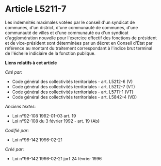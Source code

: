 # Article L5211-7

Les indemnités maximales votées par le conseil d'un syndicat de communes, d'un district, d'une communauté de communes, d'une
communauté de villes et d'une communauté ou d'un syndicat d'agglomération nouvelle pour l'exercice effectif des fonctions de
président et de vice-président sont déterminées par un décret en Conseil d'Etat par référence au montant du traitement
correspondant à l'indice brut terminal de l'échelle indiciaire de la fonction publique.

**Liens relatifs à cet article**

_Cité par_:

  - Code général des collectivités territoriales - art. L5212-6 (V)
  - Code général des collectivités territoriales - art. L5212-7 (VT)
  - Code général des collectivités territoriales - art. L5711-1 (VT)
  - Code général des collectivités territoriales - art. L5842-4 (VD)

_Anciens textes_:

  - Loi n°92-108 1992-01-03  art. 19
  - Loi n°92-108 du 3 février 1992 - art. 19 (Ab)

_Codifié par_:

  - Loi n°96-142 1996-02-21

_Créé par_:

  - Loi n°96-142 1996-02-21 jorf 24 février 1996
